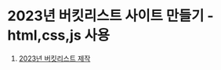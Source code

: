 # 2023년 버킷리스트 사이트 만들기 - html,css,js 사용


1. [2023년 버킷리스트 제작](https://heeye-log.github.io/spartacodingclub/)
